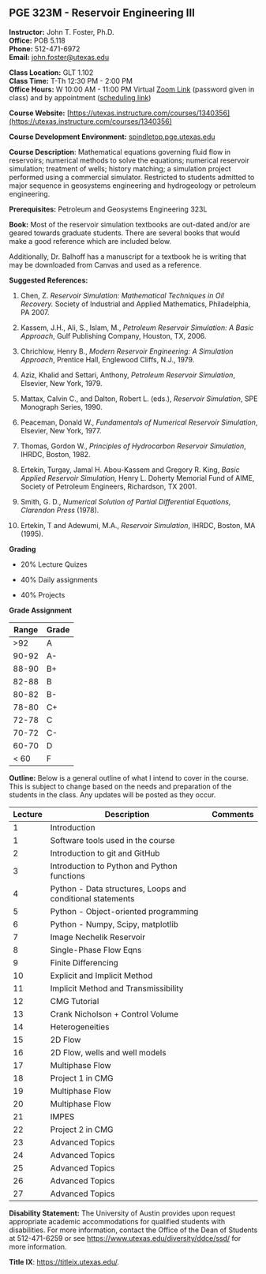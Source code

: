 <!--
.. title: Syllabus
.. slug: index
.. date: 2020-08-26 10:00:00 UTC-05:00
.. template: notitle.tmpl
.. description: PGE 323M - Reservoir Engineering III syllabus page
-->

## PGE 323M - Reservoir Engineering III  


**Instructor:** John T. Foster, Ph.D.  
**Office:** POB 5.118  
**Phone:** 512-471-6972  
**Email:** [john.foster@utexas.edu](mailto:john.foster@.utexas.edu)  

**Class Location:** GLT 1.102  
**Class Time:** T-Th 12:30 PM - 2:00 PM  
**Office Hours:** W 10:00 AM - 11:00 PM Virtual [Zoom
Link](https://utexas.zoom.us/my/johntfoster) (password given in class) and by appointment ([scheduling link](https://johnfoster.pge.utexas.edu/calendar/))  


**Course Website:** [https://utexas.instructure.com/courses/1340356](https://utexas.instructure.com/courses/1340356)  

**Course Development Environment:** <a href="https://spindletop.pge.utexas.edu" target="_blank">spindletop.pge.utexas.edu</a>  

**Course Description**: Mathematical equations governing fluid flow in reservoirs; numerical methods to solve the equations; numerical reservoir simulation; treatment of wells; history matching; a simulation project performed using a commercial simulator. Restricted to students admitted to major sequence in geosystems engineering and hydrogeology or petroleum engineering.  


**Prerequisites:** Petroleum and Geosystems Engineering 323L  

**Book:** Most of the reservoir simulation textbooks are out-dated and/or are geared towards graduate students. There are several books that would make a good reference which are included below.  

Additionally, Dr. Balhoff has a manuscript for a textbook he is writing that may be downloaded from Canvas and used as a reference.  

**Suggested References:**

1. Chen, Z. *Reservoir Simulation: Mathematical Techniques in Oil Recovery.* Society of Industrial and Applied Mathematics, Philadelphia, PA 2007.

1. Kassem, J.H., Ali, S., Islam, M., *Petroleum Reservoir Simulation: A Basic Approach*, Gulf Publishing Company, Houston, TX, 2006.

1. Chrichlow, Henry B., *Modern Reservoir Engineering: A Simulation Approach*, Prentice Hall, Englewood Cliffs, N.J., 1979.

1. Aziz, Khalid and Settari, Anthony, *Petroleum Reservoir Simulation*, Elsevier, New York, 1979.

1. Mattax, Calvin C., and Dalton, Robert L. (eds.), *Reservoir Simulation*, SPE Monograph Series, 1990.

1. Peaceman, Donald W., *Fundamentals of Numerical Reservoir Simulation*, Elsevier, New York, 1977.

1. Thomas, Gordon W., *Principles of Hydrocarbon Reservoir Simulation*, IHRDC, Boston, 1982.

1. Ertekin, Turgay, Jamal H. Abou-Kassem and Gregory R. King, *Basic Applied Reservoir Simulation,* Henry L. Doherty Memorial Fund of AIME, Society of Petroleum Engineers, Richardson, TX 2001.

1. Smith, G. D., *Numerical Solution of Partial Differential Equations, Clarendon Press* (1978).

1. Ertekin, T and Adewumi, M.A., *Reservoir Simulation*, IHRDC, Boston, MA (1995).


**Grading**

 * 20% Lecture Quizes

 * 40% Daily assignments

 * 40% Projects


**Grade Assignment**

|Range|Grade|
|-|-|
|>92| A  |
|90-92| A-  |
|88-90| B+  |
|82-88| B  |
|80-82| B-  |
|78-80| C+  |
|72-78| C  |
|70-72| C-  |
|60-70| D  |
|< 60| F |  


**Outline:** Below is a general outline of what I intend to cover in the course.  This is subject to change based on the needs and preparation of the students in the class.  Any updates will be posted as they occur.  


| Lecture | Description | Comments |
|---------|-------------|----------|
| 1 | Introduction| |
| 1 | Software tools used in the course | |
| 2 | Introduction to git and GitHub | |
| 3 | Introduction to Python and Python functions | |
| 4 | Python - Data structures, Loops and conditional statements | |
| 5 | Python - Object-oriented programming | |
| 6 | Python - Numpy, Scipy, matplotlib | |
| 7 | Image Nechelik Reservoir | |
| 8 | Single-Phase Flow Eqns | |
| 9 | Finite Differencing | |
|10 | Explicit and Implicit Method | |
|11 | Implicit Method and Transmissibility | |
|12 | CMG Tutorial | |
|13 | Crank Nicholson + Control Volume | |
|14 | Heterogeneities | |
|15 | 2D Flow | |
|16 | 2D Flow, wells and well models | |
|17 | Multiphase Flow |  |
|18 | Project 1 in CMG | |
|19 | Multiphase Flow | |
|20 | Multiphase Flow | |
|21 | IMPES | |
|22 | Project 2 in CMG | |
|23 | Advanced Topics | |
|24 |  Advanced Topics | |
|25 |  Advanced Topics | |
|26 | Advanced Topics | |
|27 |  Advanced Topics | |

**Disability Statement:** The University of Austin provides upon request appropriate academic accommodations for qualified students with disabilities. For more information, contact the Office of the Dean of Students at 512-471-6259 or see <a href="https://www.utexas.edu/diversity/ddce/ssd/" target="_blank">https://www.utexas.edu/diversity/ddce/ssd/</a> for more information.

**Title IX**: <a href="https://titleix.utexas.edu/"
target="_blank">https://titleix.utexas.edu/</a>.
